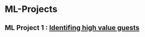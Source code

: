 # ML-Projects
## ML Project 1 : [Identifing high value guests](https://github.com/pgautam25/ML-Projects-/blob/main/Predicting%20high%20value%20customers%20for%20hotel.py) 
